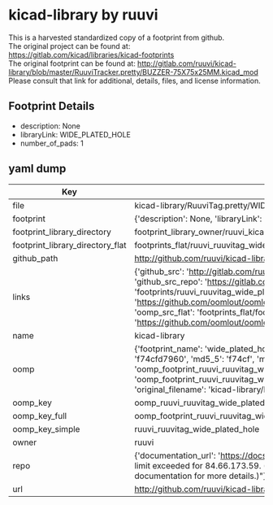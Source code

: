# kicad-library by ruuvi  
This is a harvested standardized copy of a footprint from github.  
The original project can be found at:  
https://gitlab.com/kicad/libraries/kicad-footprints  
The original footprint can be found at:
http://gitlab.com/ruuvi/kicad-library/blob/master/RuuviTracker.pretty/BUZZER-75X75x25MM.kicad_mod
Please consult that link for additional, details, files, and license information.  
## Footprint Details
* description: None  
* libraryLink: WIDE_PLATED_HOLE  
* number_of_pads: 1  
## yaml dump  
| Key | Value |  
| --- | --- |  
| file | kicad-library/RuuviTag.pretty/WIDE_PLATED_HOLE.kicad_mod |  
| footprint | {'description': None, 'libraryLink': 'WIDE_PLATED_HOLE', 'number_of_pads': 1} |  
| footprint_library_directory | footprint_library_owner/ruuvi_kicad-library |  
| footprint_library_directory_flat | footprints_flat/ruuvi_ruuvitag_wide_plated_hole/working |  
| github_path | http://github.com/ruuvi/kicad-library/blob/master/RuuviTag.pretty/WIDE_PLATED_HOLE.kicad_mod |  
| links | {'github_src': 'http://gitlab.com/ruuvi/kicad-library/blob/master/RuuviTracker.pretty/BUZZER-75X75x25MM.kicad_mod', 'github_src_repo': 'https://gitlab.com/kicad/libraries/kicad-footprints', 'oomp_bot': 'footprints/ruuvi_ruuvitag_wide_plated_hole/working', 'oomp_bot_github': 'https://github.com/oomlout/oomlout_oomp_footprint_bot/tree/main/footprints/ruuvi_ruuvitag_wide_plated_hole/working', 'oomp_src_flat': 'footprints_flat/footprints_flat/ruuvi_ruuvitag_wide_plated_hole/working', 'oomp_src_flat_github': 'https://github.com/oomlout/oomlout_oomp_footprint_src/tree/main/footprints_flat/ruuvi_ruuvitag_wide_plated_hole/working'} |  
| name | kicad-library |  
| oomp | {'footprint_name': 'wide_plated_hole', 'library_name': 'ruuvitag', 'md5': 'f74cfd7960e5fc1a7bc632d6e27948ba', 'md5_10': 'f74cfd7960', 'md5_5': 'f74cf', 'md5_6': 'f74cfd', 'oomp_key': 'oomp_ruuvi_ruuvitag_wide_plated_hole', 'oomp_key_extra': 'oomp_footprint_ruuvi_ruuvitag_wide_plated_hole', 'oomp_key_full': 'oomp_footprint_ruuvi_ruuvitag_wide_plated_hole_f74cfd', 'oomp_key_simple': 'ruuvi_ruuvitag_wide_plated_hole', 'original_filename': 'kicad-library/RuuviTag.pretty/WIDE_PLATED_HOLE.kicad_mod', 'owner_name': 'ruuvi'} |  
| oomp_key | oomp_ruuvi_ruuvitag_wide_plated_hole |  
| oomp_key_full | oomp_footprint_ruuvi_ruuvitag_wide_plated_hole |  
| oomp_key_simple | ruuvi_ruuvitag_wide_plated_hole |  
| owner | ruuvi |  
| repo | {'documentation_url': 'https://docs.github.com/rest/overview/resources-in-the-rest-api#rate-limiting', 'message': "API rate limit exceeded for 84.66.173.59. (But here's the good news: Authenticated requests get a higher rate limit. Check out the documentation for more details.)"} |  
| url | http://github.com/ruuvi/kicad-library |  


